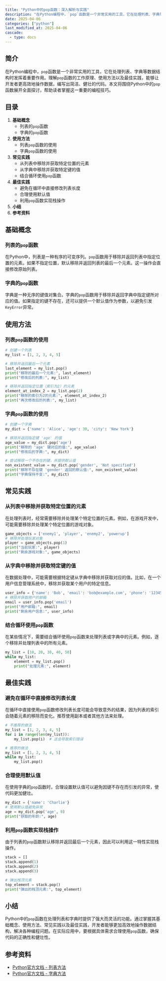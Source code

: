 ```yaml
---
title: "Python中的pop函数：深入解析与实践"
description: "在Python编程中，`pop`函数是一个非常实用的工具，它在处理列表、字典等数据结构时发挥着重要作用。理解`pop`函数的工作原理、使用方法以及最佳实践，能够让开发者更高效地操作数据，编写出简洁、健壮的代码。本文将围绕Python中的`pop`函数展开全面探讨，帮助读者掌握这一重要的编程技巧。"
date: 2025-04-06
categories: ["python"]
last_modified_at: 2025-04-06
cascade:
  - type: docs
---
```



## 简介
在Python编程中，`pop`函数是一个非常实用的工具，它在处理列表、字典等数据结构时发挥着重要作用。理解`pop`函数的工作原理、使用方法以及最佳实践，能够让开发者更高效地操作数据，编写出简洁、健壮的代码。本文将围绕Python中的`pop`函数展开全面探讨，帮助读者掌握这一重要的编程技巧。

<!-- more -->
## 目录
1. **基础概念**
    - 列表的`pop`函数
    - 字典的`pop`函数
2. **使用方法**
    - 列表`pop`函数的使用
    - 字典`pop`函数的使用
3. **常见实践**
    - 从列表中移除并获取特定位置的元素
    - 从字典中移除并获取特定键的值
    - 结合循环使用`pop`函数
4. **最佳实践**
    - 避免在循环中直接修改列表长度
    - 合理使用默认值
    - 利用`pop`函数实现栈操作
5. **小结**
6. **参考资料**

## 基础概念
### 列表的`pop`函数
在Python中，列表是一种有序的可变序列。`pop`函数用于移除并返回列表中指定位置的元素。如果不指定位置，默认移除并返回列表的最后一个元素。这一操作会直接修改原始列表。

### 字典的`pop`函数
字典是一种无序的键值对集合。字典的`pop`函数用于移除并返回字典中指定键所对应的值。如果指定的键不存在，还可以提供一个默认值作为参数，以避免引发`KeyError`异常。

## 使用方法
### 列表`pop`函数的使用
```python
# 创建一个列表
my_list = [1, 2, 3, 4, 5]

# 移除并返回最后一个元素
last_element = my_list.pop()
print("移除的最后一个元素:", last_element)
print("修改后的列表:", my_list)

# 移除并返回指定位置（索引为2）的元素
element_at_index_2 = my_list.pop(2)
print("移除的索引为2的元素:", element_at_index_2)
print("再次修改后的列表:", my_list)
```
### 字典`pop`函数的使用
```python
# 创建一个字典
my_dict = {'name': 'Alice', 'age': 30, 'city': 'New York'}

# 移除并返回指定键 'age' 的值
age_value = my_dict.pop('age')
print("移除的 'age' 键对应的值:", age_value)
print("修改后的字典:", my_dict)

# 尝试移除一个不存在的键，并提供默认值
non_existent_value = my_dict.pop('gender', 'Not specified')
print("移除不存在键 'gender' 返回的默认值:", non_existent_value)
print("字典保持不变:", my_dict)
```

## 常见实践
### 从列表中移除并获取特定位置的元素
在处理列表时，经常需要移除并处理某个特定位置的元素。例如，在游戏开发中，可能需要移除并处理某个特定位置的游戏对象。
```python
game_objects = ['enemy1', 'player', 'enemy2', 'powerup']
# 移除并处理玩家对象
player = game_objects.pop(1)
print("当前玩家:", player)
print("剩余游戏对象:", game_objects)
```

### 从字典中移除并获取特定键的值
在数据处理中，可能需要根据特定键从字典中移除并获取对应的值。比如，在一个用户信息管理系统中，移除并获取某个用户的特定信息。
```python
user_info = {'name': 'Bob', 'email': 'bob@example.com', 'phone': '1234567890'}
# 移除并获取用户的邮箱
email = user_info.pop('email')
print("用户邮箱:", email)
print("剩余用户信息:", user_info)
```

### 结合循环使用`pop`函数
在某些情况下，需要结合循环使用`pop`函数来处理列表或字典中的元素。例如，逐个移除并处理列表中的所有元素。
```python
my_list = [10, 20, 30, 40, 50]
while my_list:
    element = my_list.pop()
    print("处理元素:", element)
```

## 最佳实践
### 避免在循环中直接修改列表长度
在循环中直接使用`pop`函数修改列表长度可能会导致意外的结果，因为列表的索引会随着元素的移除而变化。推荐使用副本或者其他方法来处理。
```python
# 不推荐的做法
my_list = [1, 2, 3, 4, 5]
for i in range(len(my_list)):
    my_list.pop(i)  # 这会导致索引错误

# 推荐的做法
my_list = [1, 2, 3, 4, 5]
while my_list:
    my_list.pop()
```

### 合理使用默认值
在使用字典的`pop`函数时，合理设置默认值可以避免因键不存在而引发的异常，使代码更加健壮。
```python
my_dict = {'name': 'Charlie'}
# 使用默认值避免异常
age = my_dict.pop('age', 0)
print("获取的年龄:", age)
```

### 利用`pop`函数实现栈操作
由于列表的`pop`函数默认移除并返回最后一个元素，因此可以利用这一特性实现栈操作。
```python
stack = []
stack.append(1)
stack.append(2)
stack.append(3)

# 弹出栈顶元素
top_element = stack.pop()
print("弹出的栈顶元素:", top_element)
```

## 小结
Python中的`pop`函数在处理列表和字典时提供了强大而灵活的功能。通过掌握其基础概念、使用方法、常见实践以及最佳实践，开发者能够更加高效地操作数据结构，解决各种编程问题。在实际应用中，要根据具体需求合理使用`pop`函数，确保代码的正确性和健壮性。

## 参考资料
- [Python官方文档 - 列表方法](https://docs.python.org/3/tutorial/datastructures.html#more-on-lists)
- [Python官方文档 - 字典方法](https://docs.python.org/3/tutorial/datastructures.html#dictionaries)